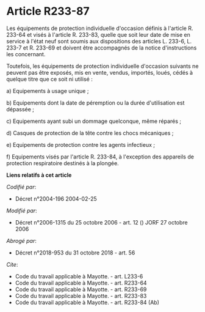# Article R233-87

Les équipements de protection individuelle d'occasion définis à l'article R. 233-64 et visés à l'article R. 233-83, quelle
que soit leur date de mise en service à l'état neuf sont soumis aux dispositions des articles L. 233-6, L. 233-7 et R. 233-69
et doivent être accompagnés de la notice d'instructions les concernant. 

Toutefois, les équipements de protection individuelle d'occasion suivants ne peuvent pas être exposés, mis en vente, vendus,
importés, loués, cédés à quelque titre que ce soit ni utilisé : 

a) Equipements à usage unique ; 

b) Equipements dont la date de péremption ou la durée d'utilisation est dépassée ; 

c) Equipements ayant subi un dommage quelconque, même réparés ; 

d) Casques de protection de la tête contre les chocs mécaniques ; 

e) Equipements de protection contre les agents infectieux ; 

f) Equipements visés par l'article R. 233-84, à l'exception des appareils de protection respiratoire destinés à la plongée.

**Liens relatifs à cet article**

_Codifié par_:

  - Décret n°2004-196 2004-02-25

_Modifié par_:

  - Décret n°2006-1315 du 25 octobre 2006 - art. 12 () JORF 27 octobre 2006

_Abrogé par_:

  - Décret n°2018-953 du 31 octobre 2018 - art. 56

_Cite_:

  - Code du travail applicable à Mayotte. - art. L233-6
  - Code du travail applicable à Mayotte. - art. R233-64
  - Code du travail applicable à Mayotte. - art. R233-69
  - Code du travail applicable à Mayotte. - art. R233-83
  - Code du travail applicable à Mayotte. - art. R233-84 (Ab)
